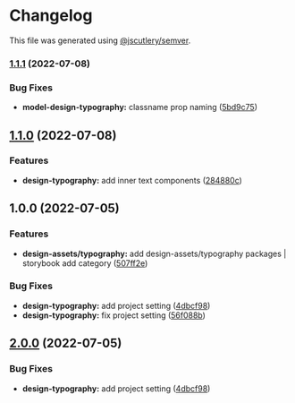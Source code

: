 # Changelog

This file was generated using [@jscutlery/semver](https://github.com/jscutlery/semver).

### [1.1.1](https://gitlab.migoinc.com/migotv/paintbox/compare/design-typography@1.1.0...design-typography@1.1.1) (2022-07-08)


### Bug Fixes

* **model-design-typography:** classname prop naming ([5bd9c75](https://gitlab.migoinc.com/migotv/paintbox/commit/5bd9c75d4ed7694bb1f03ae237843465014898d5))

## [1.1.0](https://gitlab.migoinc.com/migotv/paintbox/compare/design-typography@1.0.0...design-typography@1.1.0) (2022-07-08)


### Features

* **design-typography:** add inner text components ([284880c](https://gitlab.migoinc.com/migotv/paintbox/commit/284880ca4e2fcdc7087008e6f70477a6c7a4f54f))

## 1.0.0 (2022-07-05)


### Features

* **design-assets/typography:** add design-assets/typography packages | storybook add category ([507ff2e](https://gitlab.migoinc.com/migotv/paintbox/commit/507ff2ed5dd1c3005b5262f5f6e6717347478229))


### Bug Fixes

* **design-typography:** add project setting ([4dbcf98](https://gitlab.migoinc.com/migotv/paintbox/commit/4dbcf988ad0a71bf2691a1ce8b5d33d94df88a08))
* **design-typography:** fix project setting ([56f088b](https://gitlab.migoinc.com/migotv/paintbox/commit/56f088b64f51ec1d58a93bccddf3a5f7f1319168))

## [2.0.0](https://gitlab.migoinc.com/migotv/paintbox/compare/design-assets@1.0.0...design-assets@2.0.0) (2022-07-05)


### Bug Fixes

* **design-typography:** add project setting ([4dbcf98](https://gitlab.migoinc.com/migotv/paintbox/commit/4dbcf988ad0a71bf2691a1ce8b5d33d94df88a08))
